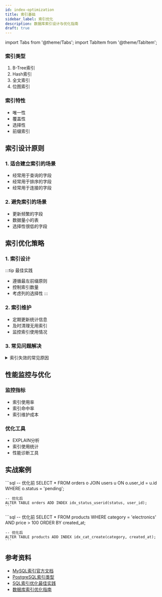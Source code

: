 ```yaml
---
id: index-optimization
title: 索引基础
sidebar_label: 索引优化
description: 数据库索引设计与优化指南
draft: true
---
```

import Tabs from '@theme/Tabs';
import TabItem from '@theme/TabItem';


### 索引类型
1. B-Tree索引
2. Hash索引
3. 全文索引
4. 位图索引

### 索引特性
- 唯一性
- 覆盖性
- 选择性
- 前缀索引

## 索引设计原则

### 1. 适合建立索引的场景
- 经常用于查询的字段
- 经常用于排序的字段
- 经常用于连接的字段

### 2. 避免索引的场景
- 更新频繁的字段
- 数据量小的表
- 选择性很低的字段

## 索引优化策略

### 1. 索引设计
:::tip 最佳实践
- 遵循最左前缀原则
- 控制索引数量
- 考虑列的选择性
:::

### 2. 索引维护
- 定期更新统计信息
- 及时清理无用索引
- 监控索引使用情况

### 3. 常见问题解决
<details>
<summary>索引失效的常见原因</summary>

- 使用函数操作索引列
- 隐式类型转换
- 使用不等于操作符
- 使用OR条件
</details>

## 性能监控与优化

### 监控指标
- 索引使用率
- 索引命中率
- 索引维护成本

### 优化工具
- EXPLAIN分析
- 索引使用统计
- 性能诊断工具

## 实战案例

<Tabs>
  <TabItem value="case1" label="案例1：多表关联优化" default>
    ```sql
    -- 优化前
    SELECT * FROM orders o 
    JOIN users u ON o.user_id = u.id
    WHERE o.status = 'pending';

    -- 优化后
    ALTER TABLE orders ADD INDEX idx_status_userid(status, user_id);
    ```
  </TabItem>
  <TabItem value="case2" label="案例2：复合索引优化">
    ```sql
    -- 优化前
    SELECT * FROM products 
    WHERE category = 'electronics' 
    AND price > 100 
    ORDER BY created_at;

    -- 优化后
    ALTER TABLE products ADD INDEX idx_cat_create(category, created_at);
    ```
  </TabItem>
</Tabs>

## 参考资料
- [MySQL索引官方文档](https://dev.mysql.com/doc/refman/8.0/en/optimization-indexes.html)
- [PostgreSQL索引类型](https://www.postgresql.org/docs/current/indexes-types.html) 
- [SQL索引优化最佳实践](https://www.percona.com/blog/sql-index-optimization-best-practices/)
- [数据库索引优化指南](https://www.databasestar.com/database-index-optimization/)